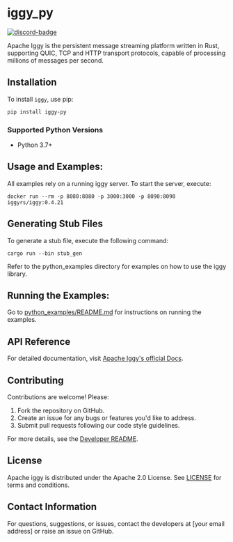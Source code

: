 # iggy_py

[![discord-badge](https://img.shields.io/discord/1144142576266530928)](https://iggy.rs/discord)

Apache Iggy is the persistent message streaming platform written in Rust, supporting QUIC, TCP and HTTP transport protocols, capable of processing millions of messages per second.


## Installation

To install `iggy`, use pip:

```bash
pip install iggy-py
```

### Supported Python Versions

- Python 3.7+

## Usage and Examples:

All examples rely on a running iggy server. To start the server, execute:

```
docker run --rm -p 8080:8080 -p 3000:3000 -p 8090:8090 iggyrs/iggy:0.4.21
```

## Generating Stub Files
To generate a stub file, execute the following command:

```
cargo run --bin stub_gen
```

Refer to the python_examples directory for examples on how to use the iggy library.

## Running the Examples:

Go to [python_examples/README.md](python_examples/README.md) for instructions on running the examples.


## API Reference

For detailed documentation, visit [Apache Iggy's official Docs](https://docs.iggy.rs/).

## Contributing

Contributions are welcome! Please:

1. Fork the repository on GitHub.
2. Create an issue for any bugs or features you'd like to address.
3. Submit pull requests following our code style guidelines.

For more details, see the [Developer README](CONTRIBUTING.md).

## License

Apache iggy is distributed under the Apache 2.0 License. See [LICENSE](LICENSE) for terms and conditions.

## Contact Information

For questions, suggestions, or issues, contact the developers at [your email address] or raise an issue on GitHub.